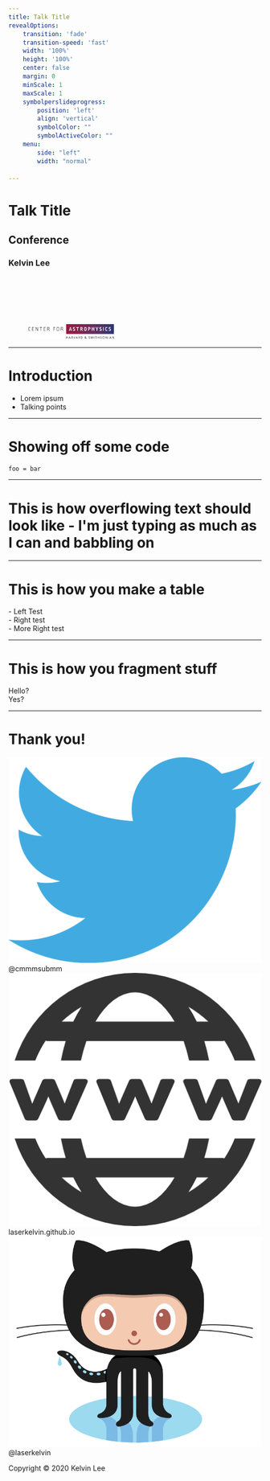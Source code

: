 ```yaml
---
title: Talk Title
revealOptions:
    transition: 'fade'
    transition-speed: 'fast'
    width: '100%'
    height: '100%'
    center: false
    margin: 0
    minScale: 1
    maxScale: 1
    symbolperslideprogress:
        position: 'left'
        align: 'vertical'
        symbolColor: ""
        symbolActiveColor: ""
    menu:
        side: "left"
        width: "normal"

---
```


# Talk Title

## Conference

### Kelvin Lee

<figure>
	<img id="inverted" src="figures/cfa-logo-transparent.png" width=40% style="padding-top: 10vw">
</figure>

---

# Introduction

- Lorem ipsum
- Talking points

----

# Showing off some code

```
foo = bar
```

---

# This is how overflowing text should look like - I'm just typing as much as I can and babbling on

---

# This is how you make a table

<div class="contain">
    <div class="col">
        - Left Test
    </div>
    <div class="col">
        - Right test
    </div>
    <div class="col">
        - More Right test
    </div>
</div>

---

# This is how you fragment stuff

<div class="fragment" data-fragment-index="1">
Hello?
</div>

<div class="fragment" data-fragment-index"2">
Yes?
</div>

---

<div class="grid sidebar">
    <h1> Thank you! </h1>
</div>

<div class="l-multiple">
    <div class="img-frame">
        <img src="figures/twitter.png" class="end-icons stretch">
        <span>@cmmmsubmm</span>
    </div>
    <div class="img-frame">
        <img src="figures/www.png" class="end-icons stretch">
        <span>laserkelvin.github.io</span>
    </div>
    <div class="img-frame">
      <img src="figures/Octocat.png" class="end-icons stretch">
      <span>@laserkelvin</span>
    </div>
</div>

<footer>

Copyright © 2020 Kelvin Lee

</footer>